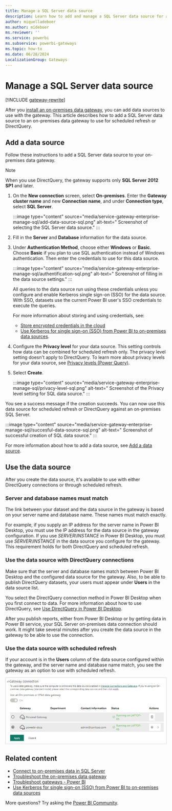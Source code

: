 ```yaml
---
title: Manage a SQL Server data source
description: Learn how to add and manage a SQL Server data source for an on-premises data gateway in Power BI.
author: miquelladeboer
ms.author: mideboer
ms.reviewer: ''
ms.service: powerbi
ms.subservice: powerbi-gateways
ms.topic: how-to
ms.date: 06/28/2024
LocalizationGroup: Gateways
---
```

# Manage a SQL Server data source

[!INCLUDE [gateway-rewrite](../includes/gateway-rewrite.md)]

After you [install an on-premises data gateway](/data-integration/gateway/service-gateway-install), you can add data sources to use with the gateway. This article describes how to add a SQL Server data source to an on-premises data gateway to use for scheduled refresh or DirectQuery.

## Add a data source

Follow these instructions to add a SQL Server data source to your on-premises data gateway.

> [!NOTE]
> When you use DirectQuery, the gateway supports only **SQL Server 2012 SP1** and later.

1. On the **New connection** screen, select **On-premises**. Enter the **Gateway cluster name** and new **Connection name**, and under **Connection type**, select **SQL Server**.

   :::image type="content" source="media/service-gateway-enterprise-manage-sql/add-data-source-sql.png" alt-text=" Screenshot of selecting the SQL Server data source." :::

1. Fill in the **Server** and **Database** information for the data source.

1. Under **Authentication Method**, choose either **Windows** or **Basic**. Choose **Basic** if you plan to use SQL authentication instead of Windows authentication. Then enter the credentials to use for this data source.

   
   :::image type="content" source="media/service-gateway-enterprise-manage-sql/authentification-sql.png" alt-text=" Screenshot of filling in the data source settings." :::

   All queries to the data source run using these credentials unless you configure and enable Kerberos single sign-on (SSO) for the data source. With SSO, datasets use the current Power BI user's SSO credentials to execute the queries.

   For more information about storing and using credentials, see:
   - [Store encrypted credentials in the cloud](service-gateway-data-sources.md#store-encrypted-credentials-in-the-cloud)
   - [Use Kerberos for single sign-on (SSO) from Power BI to on-premises data sources](service-gateway-sso-kerberos.md).

1. Configure the **Privacy level** for your data source. This setting controls how data can be combined for scheduled refresh only. The privacy level setting doesn't apply to DirectQuery. To learn more about privacy levels for your data source, see [Privacy levels (Power Query)](https://support.office.com/article/Privacy-levels-Power-Query-CC3EDE4D-359E-4B28-BC72-9BEE7900B540).

1. Select **Create**.

   :::image type="content" source="media/service-gateway-enterprise-manage-sql/privacy-level-sql.png" alt-text=" Screenshot of the Privacy level setting for SQL data source." :::

You see a success message if the creation succeeds. You can now use this data source for scheduled refresh or DirectQuery against an on-premises SQL Server.

:::image type="content" source="media/service-gateway-enterprise-manage-sql/succesful-data-source-sql.png" alt-text=" Screenshot of successful creation of SQL data source." :::

For more information about how to add a data source, see [Add a data source](service-gateway-data-sources.md#add-a-data-source).

## Use the data source

After you create the data source, it's available to use with either DirectQuery connections or through scheduled refresh.

### Server and database names must match

The link between your dataset and the data source in the gateway is based on your server name and database name. These names must match exactly.

For example, if you supply an IP address for the server name in Power BI Desktop, you must use the IP address for the data source in the gateway configuration. If you use *SERVER\INSTANCE* in Power BI Desktop, you must use *SERVER\INSTANCE* in the data source you configure for the gateway. This requirement holds for both DirectQuery and scheduled refresh.

### Use the data source with DirectQuery connections

Make sure that the server and database names match between Power BI Desktop and the configured data source for the gateway. Also, to be able to publish DirectQuery datasets, your users must appear under **Users** in the data source list.

You select the DirectQuery connection method in Power BI Desktop when you first connect to data. For more information about how to use DirectQuery, see [Use DirectQuery in Power BI Desktop](desktop-use-directquery.md).

After you publish reports, either from Power BI Desktop or by getting data in Power BI service, your SQL Server on-premises data connection should work. It might take several minutes after you create the data source in the gateway to be able to use the connection.

### Use the data source with scheduled refresh

If your account is in the **Users** column of the data source configured within the gateway, and the server name and database name match, you see the gateway as an option to use with scheduled refresh.

![Screenshot that shows Displaying the users](media/service-gateway-enterprise-manage-sql/powerbi-gateway-enterprise-schedule-refresh.png)

## Related content

- [Connect to on-premises data in SQL Server](service-gateway-sql-tutorial.md)
- [Troubleshoot the on-premises data gateway](/data-integration/gateway/service-gateway-tshoot)
- [Troubleshoot gateways - Power BI](service-gateway-onprem-tshoot.md)
- [Use Kerberos for single sign-on (SSO) from Power BI to on-premises data sources](service-gateway-sso-kerberos.md)

More questions? Try asking the [Power BI Community](https://community.powerbi.com/).
